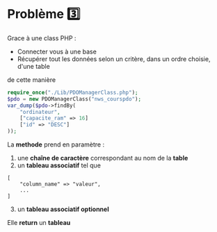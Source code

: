 # Problème 3️⃣

Grace à une class PHP :
- Connecter vous à une base
- Récupérer tout les données selon un critère, dans un ordre choisie, d'une table 

de cette manière

```php
require_once("./Lib/PDOManagerClass.php");
$pdo = new PDOManagerClass("nws_courspdo");
var_dump($pdo->findBy(
    "ordinateur", 
    ["capacite_ram" => 16]
    ["id" => "DESC"]    
));
```

La __methode__ prend en paramètre : 
1. une __chaîne de caractère__ correspondant au nom de la __table__
2. un __tableau associatif__ tel que
```
[
    "column_name" => "valeur",
    ...
]
```
3. un __tableau associatif optionnel__ 

Elle __return__ un __tableau__
